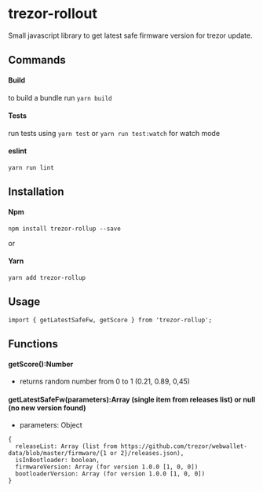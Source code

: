 trezor-rollout
=========

Small javascript library to get latest safe firmware version for trezor update.

Commands
-----

#### Build 
to build a bundle run `yarn build`

#### Tests
run tests using `yarn test` or `yarn run test:watch` for watch mode

#### eslint
`yarn run lint`

Installation
-----

#### Npm 
```npm install trezor-rollup --save```

or

#### Yarn
```yarn add trezor-rollup```


Usage
-----

```import { getLatestSafeFw, getScore } from 'trezor-rollup';```

Functions
-----
#### getScore():Number
- returns random number from 0 to 1 (0.21, 0.89, 0,45)

#### getLatestSafeFw(parameters):Array (single item from releases list) or null (no new version found)
- parameters: Object

```
{
  releaseList: Array (list from https://github.com/trezor/webwallet-data/blob/master/firmware/{1 or 2}/releases.json),
  isInBootloader: boolean,
  firmwareVersion: Array (for version 1.0.0 [1, 0, 0])
  bootloaderVersion: Array (for version 1.0.0 [1, 0, 0])
}
``` 

    

